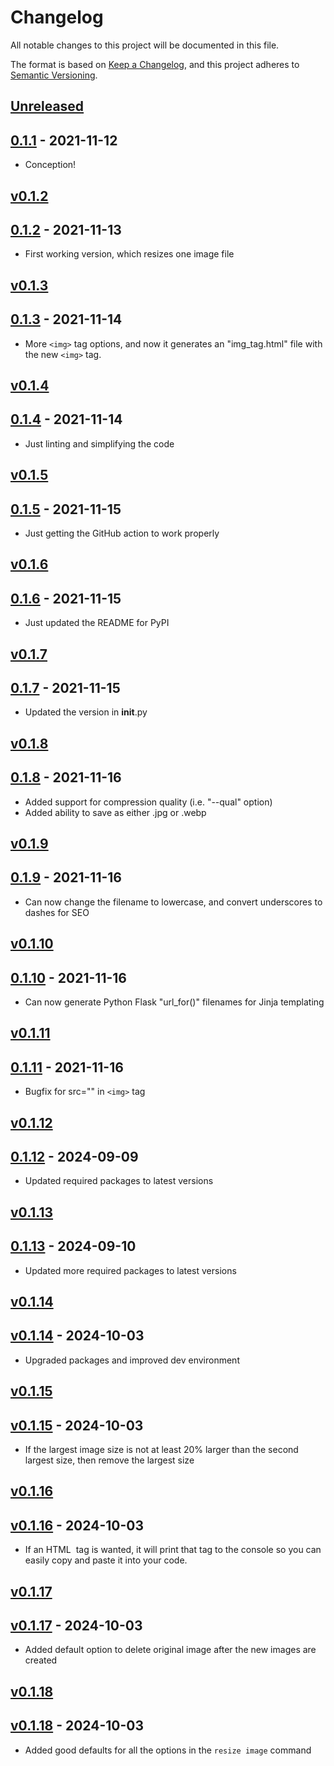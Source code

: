 # Changelog

All notable changes to this project will be documented in this file.

The format is based on [Keep a Changelog](https://keepachangelog.com/en/1.0.0/),
and this project adheres to [Semantic Versioning](https://semver.org/spec/v2.0.0.html).

## [Unreleased]

## [0.1.1] - 2021-11-12

- Conception!

[Unreleased]: https://github.com/mccarthysean/make-responsive-images/compare/v0.1.1...HEAD
[0.1.1]: https://github.com/mccarthysean/make-responsive-images/releases/tag/v0.1.1

## [v0.1.2]

## [0.1.2] - 2021-11-13

- First working version, which resizes one image file

[v0.1.2]: https://github.com/mccarthysean/make-responsive-images/compare/v0.1.2...HEAD
[0.1.2]: https://github.com/mccarthysean/make-responsive-images/releases/tag/v0.1.2

## [v0.1.3]

## [0.1.3] - 2021-11-14

- More `<img>` tag options, and now it generates an "img_tag.html" file with the new `<img>` tag.

[v0.1.3]: https://github.com/mccarthysean/make-responsive-images/compare/v0.1.3...HEAD
[0.1.3]: https://github.com/mccarthysean/make-responsive-images/releases/tag/v0.1.3

## [v0.1.4]

## [0.1.4] - 2021-11-14

- Just linting and simplifying the code

[v0.1.4]: https://github.com/mccarthysean/make-responsive-images/compare/v0.1.4...HEAD
[0.1.4]: https://github.com/mccarthysean/make-responsive-images/releases/tag/v0.1.4

## [v0.1.5]

## [0.1.5] - 2021-11-15

- Just getting the GitHub action to work properly

[v0.1.5]: https://github.com/mccarthysean/make-responsive-images/compare/v0.1.5...HEAD
[0.1.5]: https://github.com/mccarthysean/make-responsive-images/releases/tag/v0.1.5

## [v0.1.6]

## [0.1.6] - 2021-11-15

- Just updated the README for PyPI

[v0.1.6]: https://github.com/mccarthysean/make-responsive-images/compare/v0.1.6...HEAD
[0.1.6]: https://github.com/mccarthysean/make-responsive-images/releases/tag/v0.1.6

## [v0.1.7]

## [0.1.7] - 2021-11-15

- Updated the version in __init__.py

[v0.1.7]: https://github.com/mccarthysean/make-responsive-images/compare/v0.1.7...HEAD
[0.1.7]: https://github.com/mccarthysean/make-responsive-images/releases/tag/v0.1.7

## [v0.1.8]

## [0.1.8] - 2021-11-16

- Added support for compression quality (i.e. "--qual" option)
- Added ability to save as either .jpg or .webp

[v0.1.8]: https://github.com/mccarthysean/make-responsive-images/compare/v0.1.8...HEAD
[0.1.8]: https://github.com/mccarthysean/make-responsive-images/releases/tag/v0.1.8


## [v0.1.9]

## [0.1.9] - 2021-11-16

- Can now change the filename to lowercase, and convert underscores to dashes for SEO

[v0.1.9]: https://github.com/mccarthysean/make-responsive-images/compare/v0.1.9...HEAD
[0.1.9]: https://github.com/mccarthysean/make-responsive-images/releases/tag/v0.1.9

## [v0.1.10]

## [0.1.10] - 2021-11-16

- Can now generate Python Flask "url_for()" filenames for Jinja templating

[v0.1.10]: https://github.com/mccarthysean/make-responsive-images/compare/v0.1.10...HEAD
[0.1.10]: https://github.com/mccarthysean/make-responsive-images/releases/tag/v0.1.10


## [v0.1.11]

## [0.1.11] - 2021-11-16

- Bugfix for src="" in `<img>` tag

[v0.1.11]: https://github.com/mccarthysean/make-responsive-images/compare/v0.1.11...HEAD
[0.1.11]: https://github.com/mccarthysean/make-responsive-images/releases/tag/v0.1.11

## [v0.1.12]

## [0.1.12] - 2024-09-09

- Updated required packages to latest versions

[v0.1.12]: https://github.com/mccarthysean/make-responsive-images/compare/v0.1.12...HEAD
[0.1.12]: https://github.com/mccarthysean/make-responsive-images/releases/tag/v0.1.12

## [v0.1.13]

## [0.1.13] - 2024-09-10

- Updated more required packages to latest versions

[v0.1.13]: https://github.com/mccarthysean/make-responsive-images/compare/v0.1.13...HEAD
[0.1.13]: https://github.com/mccarthysean/make-responsive-images/releases/tag/v0.1.13

## [v0.1.14]

## [v0.1.14] - 2024-10-03

- Upgraded packages and improved dev environment

[v0.1.14]: https://github.com/mccarthysean/make-responsive-images/compare/v0.1.14...HEAD
[0.1.14]: https://github.com/mccarthysean/make-responsive-images/releases/tag/v0.1.14

## [v0.1.15]

## [v0.1.15] - 2024-10-03

- If the largest image size is not at least 20% larger than the second largest size, then remove the largest size

[v0.1.15]: https://github.com/mccarthysean/make-responsive-images/compare/v0.1.15...HEAD
[0.1.15]: https://github.com/mccarthysean/make-responsive-images/releases/tag/v0.1.15

## [v0.1.16]

## [v0.1.16] - 2024-10-03

- If an HTML <img> tag is wanted, it will print that tag to the console so you can easily copy and paste it into your code.

[v0.1.16]: https://github.com/mccarthysean/make-responsive-images/compare/v0.1.16...HEAD
[0.1.16]: https://github.com/mccarthysean/make-responsive-images/releases/tag/v0.1.16

## [v0.1.17]

## [v0.1.17] - 2024-10-03

- Added default option to delete original image after the new images are created

[v0.1.17]: https://github.com/mccarthysean/make-responsive-images/compare/v0.1.17...HEAD
[0.1.17]: https://github.com/mccarthysean/make-responsive-images/releases/tag/v0.1.17

## [v0.1.18]

## [v0.1.18] - 2024-10-03

- Added good defaults for all the options in the `resize image` command

[v0.1.18]: https://github.com/mccarthysean/make-responsive-images/compare/v0.1.18...HEAD
[0.1.18]: https://github.com/mccarthysean/make-responsive-images/releases/tag/v0.1.18
